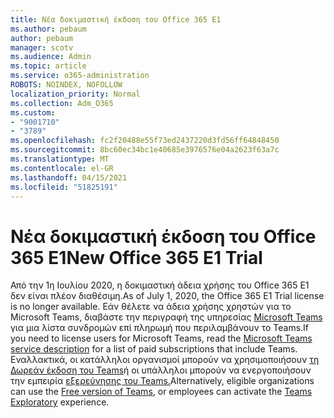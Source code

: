 ```yaml
---
title: Νέα δοκιμαστική έκδοση του Office 365 E1
ms.author: pebaum
author: pebaum
manager: scotv
ms.audience: Admin
ms.topic: article
ms.service: o365-administration
ROBOTS: NOINDEX, NOFOLLOW
localization_priority: Normal
ms.collection: Adm_O365
ms.custom:
- "9001710"
- "3789"
ms.openlocfilehash: fc2f20488e55f73ed2437220d3fd56ff64848450
ms.sourcegitcommit: 8bc60ec34bc1e40685e3976576e04a2623f63a7c
ms.translationtype: MT
ms.contentlocale: el-GR
ms.lasthandoff: 04/15/2021
ms.locfileid: "51825191"
---
```

# <a name="new-office-365-e1-trial"></a><span data-ttu-id="e2b0c-102">Νέα δοκιμαστική έκδοση του Office 365 E1</span><span class="sxs-lookup"><span data-stu-id="e2b0c-102">New Office 365 E1 Trial</span></span>

<span data-ttu-id="e2b0c-103">Από την 1η Ιουλίου 2020, η δοκιμαστική άδεια χρήσης του Office 365 E1 δεν είναι πλέον διαθέσιμη.</span><span class="sxs-lookup"><span data-stu-id="e2b0c-103">As of July 1, 2020, the Office 365 E1 Trial license is no longer available.</span></span> <span data-ttu-id="e2b0c-104">Εάν θέλετε να άδεια χρήσης χρηστών για το Microsoft Teams, διαβάστε την περιγραφή της υπηρεσίας [Microsoft Teams](https://docs.microsoft.com/office365/servicedescriptions/teams-service-description) για μια λίστα συνδρομών επί πληρωμή που περιλαμβάνουν το Teams.</span><span class="sxs-lookup"><span data-stu-id="e2b0c-104">If you need to license users for Microsoft Teams, read the [Microsoft Teams service description](https://docs.microsoft.com/office365/servicedescriptions/teams-service-description) for a list of paid subscriptions that include Teams.</span></span> <span data-ttu-id="e2b0c-105">Εναλλακτικά, οι κατάλληλοι οργανισμοί μπορούν να χρησιμοποιήσουν [τη Δωρεάν έκδοση του Teams](https://support.office.com/article/Welcome-to-Microsoft-Teams-free-6d79a648-6913-4696-9237-ed13de64ae3c)ή οι υπάλληλοι μπορούν να ενεργοποιήσουν την εμπειρία [εξερεύνησης του Teams.](https://docs.microsoft.com/MicrosoftTeams/teams-exploratory)</span><span class="sxs-lookup"><span data-stu-id="e2b0c-105">Alternatively, eligible organizations can use the [Free version of Teams](https://support.office.com/article/Welcome-to-Microsoft-Teams-free-6d79a648-6913-4696-9237-ed13de64ae3c), or employees can activate the [Teams Exploratory](https://docs.microsoft.com/MicrosoftTeams/teams-exploratory) experience.</span></span>
